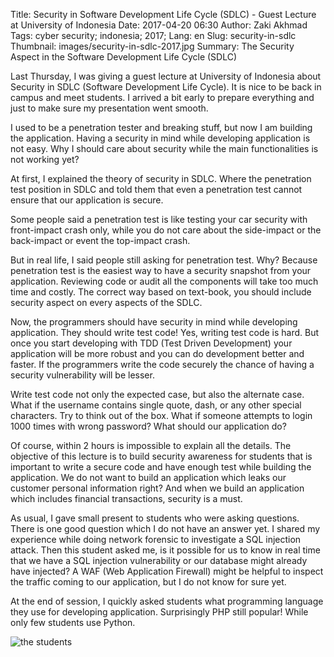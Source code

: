 Title: Security in Software Development Life Cycle (SDLC) - Guest Lecture at University of Indonesia
Date: 2017-04-20 06:30
Author: Zaki Akhmad
Tags: cyber security; indonesia; 2017;
Lang: en
Slug: security-in-sdlc
Thumbnail: images/security-in-sdlc-2017.jpg
Summary: The Security Aspect in the Software Development Life Cycle (SDLC)

Last Thursday, I was giving a guest lecture at University of Indonesia about
Security in SDLC (Software Development Life Cycle). It is nice to be back in
campus and meet students. I arrived a bit early to prepare everything and just
to make sure my presentation went smooth.

I used to be a penetration tester and breaking stuff, but now I am building the
application. Having a security in mind while developing application is not easy.
Why I should care about security while the main functionalities is not working
yet?

At first, I explained the theory of security in SDLC. Where the penetration test
position in SDLC and told them that even a penetration test cannot ensure that
our application is secure.

Some people said a penetration test is like testing your car security with
front-impact crash only, while you do not care about the side-impact or the
back-impact or event the top-impact crash.

But in real life, I said people still asking for penetration test. Why? Because
penetration test is the easiest way to have a security snapshot from your
application. Reviewing code or audit all the components will take too much time
and costly. The correct way based on text-book, you should include security
aspect on every aspects of the SDLC.

Now, the programmers should have security in mind while developing application.
They should write test code! Yes, writing test code is hard. But once you start
developing with TDD (Test Driven Development) your application will be more
robust and you can do development better and faster. If the programmers write
the code securely the chance of having a security vulnerability will be lesser.

Write test code not only the expected case, but also the alternate case. What if
the username contains single quote, dash, or any other special characters. Try
to think out of the box. What if someone attempts to login 1000 times with
wrong password? What should our application do?

Of course, within 2 hours is impossible to explain all the details. The objective
of this lecture is to build security awareness for students that is important
to write a secure code and have enough test while building the application. We do
not want to build an application which leaks our customer personal information
right? And when we build an application which includes financial transactions,
security is a must.

As usual, I gave small present to students who were asking questions. There is
one good question which I do not have an answer yet. I shared my experience while
doing network forensic to investigate a SQL injection attack. Then this student
asked me, is it possible for us to know in real time that we have a SQL
injection vulnerability or our database might already have injected? A WAF
(Web Application Firewall) might be helpful to inspect the traffic coming to
our application, but I do not know for sure yet.

At the end of session, I quickly asked students what programming language they
use for developing application. Surprisingly PHP still popular! While only few
students use Python.

![the students]({filename}/images/security-in-sdlc-2017.jpg)

